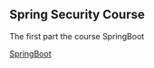## Spring Security Course

The first part the course SpringBoot

[SpringBoot](https://github.com/JasonLimonB/springbootMay)
